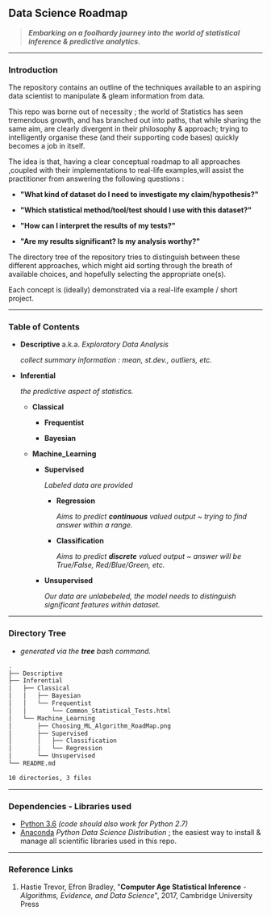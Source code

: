 ## Data Science Roadmap

> ***Embarking on a foolhardy journey into the world of statistical inference & predictive analytics.***
---
### **Introduction**

The repository contains an outline of the techniques available to an aspiring data scientist to manipulate & gleam information from data. 

This repo was borne out of necessity ; the world of Statistics has seen tremendous growth, and has branched out into paths, that while sharing the same aim, are clearly divergent in their philosophy & approach; trying to intelligently organise these (and their supporting code bases) quickly becomes a job in itself.  

The idea is that, having a clear conceptual roadmap to all approaches ,coupled with their implementations to real-life examples,will assist the practitioner from answering the following questions :

-  **"What kind of dataset do I need to investigate my claim/hypothesis?"**

-  **"Which statistical method/tool/test should I use with this dataset?"** 

-  **"How can I interpret the results of my tests?"**

-  **"Are my results significant? Is my analysis worthy?"** 
 
The directory tree of the repository tries to distinguish between these different approaches, which might aid sorting through the breath of available choices, and hopefully selecting the appropriate one(s).

Each concept is (ideally) demonstrated via a real-life example / short project.   


---
### **Table of Contents** 

- **Descriptive** a.k.a. *Exploratory Data Analysis*

    *collect summary information : mean, st.dev., outliers, etc.*
- **Inferential**
    
    *the predictive aspect of statistics.*
    - **Classical**
        - **Frequentist**
                                
        - **Bayesian**
                                
    - **Machine_Learning**
        - **Supervised**
        
            *Labeled data are provided*
            - **Regression**
            
                *Aims to predict **continuous** valued output ~ trying to find answer within a range.*
                                
            - **Classification**
            
                *Aims to predict **discrete** valued output ~ answer will be True/False, Red/Blue/Green, etc.*                    
        - **Unsupervised**
        
            *Our data are unlabebeled, the model needs to distinguish significant features within dataset.*                        

---
### **Directory Tree**
- *generated via the **tree** bash command.*
```bash
.
├── Descriptive
├── Inferential
│   ├── Classical
│   │   ├── Bayesian
│   │   └── Frequentist
│   │       └── Common_Statistical_Tests.html
│   └── Machine_Learning
│       ├── Choosing_ML_Algorithm_RoadMap.png
│       ├── Supervised
│       │   ├── Classification
│       │   └── Regression
│       └── Unsupervised
└── README.md

10 directories, 3 files

```

---

### **Dependencies - Libraries used**

* [Python 3.6](https://docs.python.org/3.6/) *(code should also work for Python 2.7)*
* [Anaconda](https://www.anaconda.com/)  *Python Data Science Distribution* ; the easiest way to install & manage all scientific libraries used in this repo.

---

### **Reference Links**

1. Hastie Trevor, Efron Bradley, "**Computer Age Statistical Inference** - *Algorithms, Evidence, and Data Science*", 2017, Cambridge University Press
